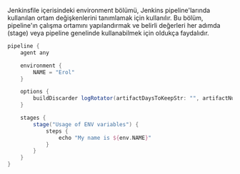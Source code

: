 Jenkinsfile içerisindeki environment bölümü, Jenkins pipeline'larında kullanılan ortam değişkenlerini tanımlamak için kullanılır. Bu bölüm, pipeline'ın çalışma ortamını yapılandırmak ve belirli değerleri her adımda (stage) veya pipeline genelinde kullanabilmek için oldukça faydalıdır.

``` groovy
pipeline {
    agent any

    environment {
        NAME = "Erol"
    }

    options {
        buildDiscarder logRotator(artifactDaysToKeepStr: "", artifactNumToKeepStr: "", daysToKeepStr: "30", numToKeepStr: "2")
    }

    stages {
        stage("Usage of ENV variables") {
            steps {
                echo "My name is ${env.NAME}"
            }
        }
    }
}
